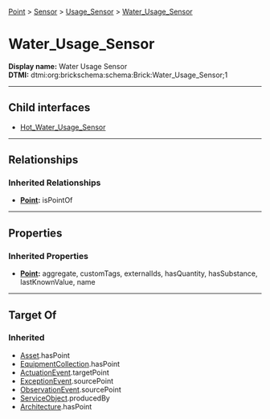 [Point](../../../Point.md) > [Sensor](../../Sensor.md) > [Usage_Sensor](../Usage_Sensor.md) > [Water_Usage_Sensor](#)
# Water_Usage_Sensor

**Display name:** Water Usage Sensor<br />
**DTMI:** dtmi:org:brickschema:schema:Brick:Water_Usage_Sensor;1

---

## Child interfaces
* [Hot_Water_Usage_Sensor](Hot_Water_Usage_Sensor.md)

---

## Relationships
### Inherited Relationships
* **[Point](../../../Point.md):** isPointOf

---

## Properties
### Inherited Properties
* **[Point](../../../Point.md):** aggregate, customTags, externalIds, hasQuantity, hasSubstance, lastKnownValue, name

---

## Target Of
### Inherited
* [Asset](../../../../Asset/Asset.md).hasPoint
* [EquipmentCollection](../../../../Collection/AssetCollection/EquipmentCollection/EquipmentCollection.md).hasPoint
* [ActuationEvent](../../../../Event/PointEvent/ActuationEvent.md).targetPoint
* [ExceptionEvent](../../../../Event/PointEvent/ExceptionEvent.md).sourcePoint
* [ObservationEvent](../../../../Event/PointEvent/ObservationEvent.md).sourcePoint
* [ServiceObject](../../../../Information/ServiceObject/ServiceObject.md).producedBy
* [Architecture](../../../../Space/Architecture/Architecture.md).hasPoint
